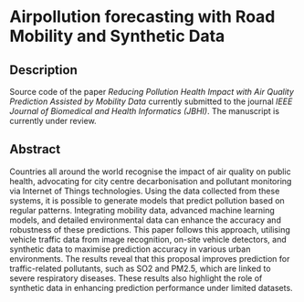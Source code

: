 # Airpollution forecasting with Road Mobility and Synthetic Data
## Description

Source code of the paper *Reducing Pollution Health Impact with Air Quality Prediction Assisted by Mobility Data* currently submitted to the journal *IEEE Journal of Biomedical and Health Informatics (JBHI)*. The manuscript is currently under review.

## Abstract

Countries all around the world recognise the impact of air quality on public health, advocating for city centre decarbonisation and pollutant monitoring via Internet of Things technologies. Using the data collected from these systems, it is possible to generate models that predict pollution based on regular patterns. Integrating mobility data, advanced machine learning models, and detailed environmental data can enhance the accuracy and robustness of these predictions. This paper follows this approach,  utilising vehicle traffic data from image recognition, on-site vehicle detectors, and synthetic data to maximise prediction accuracy in various urban environments. The results reveal that this proposal improves prediction for traffic-related pollutants, such as SO2 and PM2.5, which are linked to severe respiratory diseases. These results also highlight the role of synthetic data in enhancing prediction performance under limited datasets.
